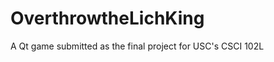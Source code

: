 OverthrowtheLichKing
====================

A Qt game submitted as the final project for USC&#39;s CSCI 102L